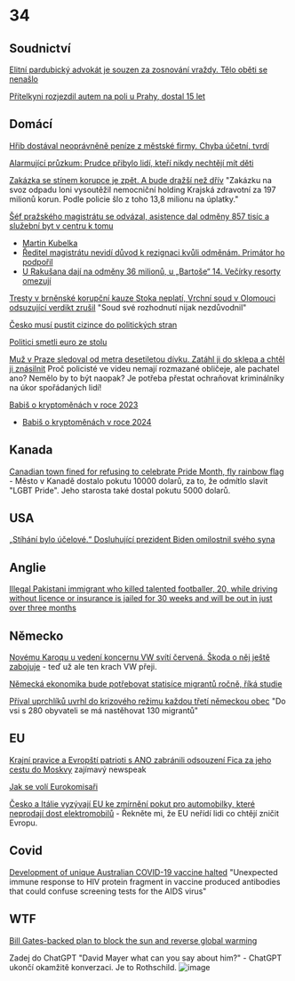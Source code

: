 # 34

## Soudnictví

[Elitní pardubický advokát je souzen za zosnování vraždy. Tělo oběti se nenašlo](https://www.novinky.cz/clanek/krimi-elitni-pardubicky-advokat-je-souzen-za-zosnovani-vrazdy-telo-obeti-se-nenaslo-40499505)

[Přítelkyni rozjezdil autem na poli u Prahy, dostal 15 let](https://www.novinky.cz/clanek/krimi-pritelkyni-rozjezdil-autem-na-poli-u-prahy-dostal-15-let-40499813)

## Domácí

[Hřib dostával neoprávněně peníze z městské firmy. Chyba účetní, tvrdí](https://neovlivni.cz/hrib-dostaval-neopravnene-penize-z-mestske-firmy-chyba-ucetni-tvrdi/)

[Alarmující průzkum: Prudce přibylo lidí, kteří nikdy nechtějí mít děti](https://www.novinky.cz/clanek/domaci-alarmujici-pruzkum-prudce-pribylo-lidi-kteri-nikdy-nechteji-mit-deti-40499601)

[Zakázka se stínem korupce je zpět. A bude dražší než dřív](https://www.seznamzpravy.cz/clanek/domaci-kauzy-zakazka-kvuli-niz-se-zatykalo-je-znovu-na-stole-a-vyjde-draz-nez-predtim-265602) "Zakázku na svoz odpadu loni vysoutěžil nemocniční holding Krajská zdravotní za 197 milionů korun. Podle policie šlo z toho 13,8 milionu na úplatky."

[Šéf pražského magistrátu se odvázal, asistence dal odměny 857 tisíc a služební byt v centru k tomu](https://www.novinky.cz/clanek/domaci-asistentka-sefa-prazskeho-magistratu-dostala-rekordni-odmeny-40499487)
  *  [Martin Kubelka](https://www.hlidacstatu.cz/Osoba/Vazby/martin-kubelka-2)
  *  [Ředitel magistrátu nevidí důvod k rezignaci kvůli odměnám. Primátor ho podpořil](https://www.idnes.cz/zpravy/domaci/prazsky-magistrat-mimoradne-odmeny-asistentka-primator-opozice.A241202_152355_domaci_ijan)
  * [U Rakušana dají na odměny 36 milionů, u „Bartoše“ 14. Večírky resorty omezují](https://www.idnes.cz/zpravy/domaci/pirati-starostove-rakusan-bartos-odmeny-politika-vlada.A241202_190722_domaci_krd)

[Tresty v brněnské korupční kauze Stoka neplatí, Vrchní soud v Olomouci odsuzující verdikt zrušil](https://www.novinky.cz/clanek/krimi-tresty-v-brnenske-korupcni-kauze-stoka-neplati-vrchni-soud-v-olomouci-odsuzujici-verdikt-zrusil-40499056) "Soud své rozhodnutí nijak nezdůvodnil"

[Česko musí pustit cizince do politických stran](https://www.novinky.cz/clanek/domaci-cesko-musi-pustit-cizince-do-politickych-stran-40499171)

[Politici smetli euro ze stolu](https://www.novinky.cz/clanek/ekonomika-politici-smetli-euro-ze-stolu-40499004)

[Muž v Praze sledoval od metra desetiletou dívku. Zatáhl ji do sklepa a chtěl ji znásilnit](https://www.novinky.cz/clanek/krimi-pokus-o-znasilneni-desetilete-divky-40499246) Proč policisté ve videu nemají rozmazané obličeje, ale pachatel ano? Nemělo by to být naopak? Je potřeba přestat ochraňovat kriminálníky na úkor spořádaných lidí!

[Babiš o kryptoměnách v roce 2023](https://www.youtube.com/watch?v=AN3uzsvDDVc&t=509s)
 * [Babiš o kryptoměnách v roce 2024](https://x.com/KryptomagazinCZ/status/1862438509258137739)

## Kanada

[Canadian town fined for refusing to celebrate Pride Month, fly rainbow flag](https://www.foxnews.com/politics/canadian-town-fined-refusing-celebrate-pride-month-fly-rainbow-flag) - Město v Kanadě dostalo pokutu 10000 dolarů, za to, že odmítlo slavit "LGBT Pride". Jeho starosta také dostal pokutu 5000 dolarů.

## USA

[„Stíhání bylo účelové.“ Dosluhující prezident Biden omilostnil svého syna](https://www.idnes.cz/zpravy/zahranicni/dosluhujici-americky-prezident-biden-omilostnil-sveho-syna-huntera.A241202_022951_zahranicni_vank)

## Anglie

[Illegal Pakistani immigrant who killed talented footballer, 20, while driving without licence or insurance is jailed for 30 weeks and will be out in just over three months](https://www.dailymail.co.uk/news/article-14140055/illegal-pakistani-immigrant-killed-footballer-driving-without-licence-jailed.html)

## Německo

[Novému Karoqu u vedení koncernu VW svítí červená. Škoda o něj ještě zabojuje](https://www.idnes.cz/auto/zpravodajstvi/skoda-karoq-nejprodavanejsi-vyroba-ceny.A241201_114447_automoto_lobl) - teď už ale ten krach VW přeji.

[Německá ekonomika bude potřebovat statisíce migrantů ročně, říká studie](https://www.idnes.cz/ekonomika/zahranicni/nemecko-trh-prace-migrace-starnouci-spolecnost-studie.A241127_102634_eko-zahranicni_rie)

[Příval uprchlíků uvrhl do krizového režimu každou třetí německou obec](https://www.novinky.cz/clanek/zahranicni-evropa-prival-uprchliku-uvrhl-do-krizoveho-rezimu-kazdou-treti-nemeckou-obec-40499231) "Do vsi s 280 obyvateli se má nastěhovat 130 migrantů"

## EU

[Krajní pravice a Evropští patrioti s ANO zabránili odsouzení Fica za jeho cestu do Moskvy](https://www.novinky.cz/clanek/zahranicni-evropa-krajni-pravice-a-evropsti-patrioti-s-ano-zabranili-odsouzeni-fica-za-jeho-cestu-do-moskvy-40499237) zajímavý newspeak

[Jak se volí Eurokomisaři](https://x.com/Fidias0/status/1861758451803721958)

[Česko a Itálie vyzývají EU ke zmírnění pokut pro automobilky, které neprodají dost elektromobilů](https://www.novinky.cz/clanek/ekonomika-cesko-a-italie-vyzyvaji-eu-ke-zmirneni-pokut-pro-automobilky-ktere-neprodaji-dost-elektromobilu-40499044) - Řekněte mi, že EU neřídí lidi co chtějí zničit Evropu.

## Covid

[Development of unique Australian COVID-19 vaccine halted](https://www.science.org/content/article/development-unique-australian-covid-19-vaccine-halted) "Unexpected immune response to HIV protein fragment in vaccine produced antibodies that could confuse screening tests for the AIDS virus"

## WTF

[Bill Gates-backed plan to block the sun and reverse global warming](https://www.dailymail.co.uk/sciencetech/article-14022119/Bill-Gates-backed-plan-block-sun-reverse-global-warming.html)

Zadej do ChatGPT "David Mayer what can you say about him?" - ChatGPT ukončí okamžitě konverzaci. Je to Rothschild.
![image](https://github.com/user-attachments/assets/176d6aca-a61f-4168-a458-08f7b7838991)

